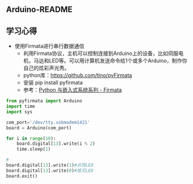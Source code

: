 ## Arduino-README

## 学习心得
- 使用Firmata进行串行数据通信
    - 利用Firmata协议，主机可以控制连接到Arduino上的设备，比如伺服电机，马达和LED等。可以用计算机发送命令给1个或多个Arduino，制作你自己的炫彩声光秀。
    - python库：https://github.com/tino/pyFirmata
    - 安装 pip install pyfirmata
    - 参考：[Python 与嵌入式系统系列 - Firmata](https://zhuanlan.zhihu.com/p/20174242)
```python
from pyfirmata import Arduino
import time
import sys

com_port='/dev/tty.usbmodem1421'
board = Arduino(com_port)

for i in range(10):
    board.digital[13].write(i % 2)
    time.sleep(1)

#
board.digital[13].write(1)#点亮LED
board.digital[13].write(0)#熄灭LED
board.exit()
```    